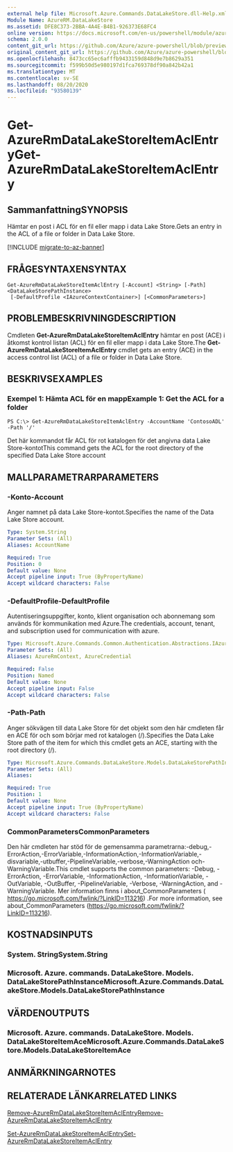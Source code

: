 ```yaml
---
external help file: Microsoft.Azure.Commands.DataLakeStore.dll-Help.xml
Module Name: AzureRM.DataLakeStore
ms.assetid: DFE8C373-2BBA-4A4E-B4B1-926373E68FC4
online version: https://docs.microsoft.com/en-us/powershell/module/azurerm.datalakestore/get-azurermdatalakestoreitemaclentry
schema: 2.0.0
content_git_url: https://github.com/Azure/azure-powershell/blob/preview/src/ResourceManager/DataLakeStore/Commands.DataLakeStore/help/Get-AzureRmDataLakeStoreItemAclEntry.md
original_content_git_url: https://github.com/Azure/azure-powershell/blob/preview/src/ResourceManager/DataLakeStore/Commands.DataLakeStore/help/Get-AzureRmDataLakeStoreItemAclEntry.md
ms.openlocfilehash: 8473cc65ec6afffb9433159d848d9e7b8629a351
ms.sourcegitcommit: f599b50d5e980197d1fca769378df90a842b42a1
ms.translationtype: MT
ms.contentlocale: sv-SE
ms.lasthandoff: 08/20/2020
ms.locfileid: "93580139"
---
```

# <span data-ttu-id="d2da1-101">Get-AzureRmDataLakeStoreItemAclEntry</span><span class="sxs-lookup"><span data-stu-id="d2da1-101">Get-AzureRmDataLakeStoreItemAclEntry</span></span>

## <span data-ttu-id="d2da1-102">Sammanfattning</span><span class="sxs-lookup"><span data-stu-id="d2da1-102">SYNOPSIS</span></span>
<span data-ttu-id="d2da1-103">Hämtar en post i ACL för en fil eller mapp i data Lake Store.</span><span class="sxs-lookup"><span data-stu-id="d2da1-103">Gets an entry in the ACL of a file or folder in Data Lake Store.</span></span>

[!INCLUDE [migrate-to-az-banner](../../includes/migrate-to-az-banner.md)]

## <span data-ttu-id="d2da1-104">FRÅGESYNTAXEN</span><span class="sxs-lookup"><span data-stu-id="d2da1-104">SYNTAX</span></span>

```
Get-AzureRmDataLakeStoreItemAclEntry [-Account] <String> [-Path] <DataLakeStorePathInstance>
 [-DefaultProfile <IAzureContextContainer>] [<CommonParameters>]
```

## <span data-ttu-id="d2da1-105">PROBLEMBESKRIVNING</span><span class="sxs-lookup"><span data-stu-id="d2da1-105">DESCRIPTION</span></span>
<span data-ttu-id="d2da1-106">Cmdleten **Get-AzureRmDataLakeStoreItemAclEntry** hämtar en post (ACE) i åtkomst kontrol listan (ACL) för en fil eller mapp i data Lake Store.</span><span class="sxs-lookup"><span data-stu-id="d2da1-106">The **Get-AzureRmDataLakeStoreItemAclEntry** cmdlet gets an entry (ACE) in the access control list (ACL) of a file or folder in Data Lake Store.</span></span>

## <span data-ttu-id="d2da1-107">BESKRIVS</span><span class="sxs-lookup"><span data-stu-id="d2da1-107">EXAMPLES</span></span>

### <span data-ttu-id="d2da1-108">Exempel 1: Hämta ACL för en mapp</span><span class="sxs-lookup"><span data-stu-id="d2da1-108">Example 1: Get the ACL for a folder</span></span>
```
PS C:\> Get-AzureRmDataLakeStoreItemAclEntry -AccountName 'ContosoADL' -Path '/'
```

<span data-ttu-id="d2da1-109">Det här kommandot får ACL för rot katalogen för det angivna data Lake Store-kontot</span><span class="sxs-lookup"><span data-stu-id="d2da1-109">This command gets the ACL for the root directory of the specified Data Lake Store account</span></span>

## <span data-ttu-id="d2da1-110">MALLPARAMETRAR</span><span class="sxs-lookup"><span data-stu-id="d2da1-110">PARAMETERS</span></span>

### <span data-ttu-id="d2da1-111">-Konto</span><span class="sxs-lookup"><span data-stu-id="d2da1-111">-Account</span></span>
<span data-ttu-id="d2da1-112">Anger namnet på data Lake Store-kontot.</span><span class="sxs-lookup"><span data-stu-id="d2da1-112">Specifies the name of the Data Lake Store account.</span></span>

```yaml
Type: System.String
Parameter Sets: (All)
Aliases: AccountName

Required: True
Position: 0
Default value: None
Accept pipeline input: True (ByPropertyName)
Accept wildcard characters: False
```

### <span data-ttu-id="d2da1-113">-DefaultProfile</span><span class="sxs-lookup"><span data-stu-id="d2da1-113">-DefaultProfile</span></span>
<span data-ttu-id="d2da1-114">Autentiseringsuppgifter, konto, klient organisation och abonnemang som används för kommunikation med Azure.</span><span class="sxs-lookup"><span data-stu-id="d2da1-114">The credentials, account, tenant, and subscription used for communication with azure.</span></span>

```yaml
Type: Microsoft.Azure.Commands.Common.Authentication.Abstractions.IAzureContextContainer
Parameter Sets: (All)
Aliases: AzureRmContext, AzureCredential

Required: False
Position: Named
Default value: None
Accept pipeline input: False
Accept wildcard characters: False
```

### <span data-ttu-id="d2da1-115">-Path</span><span class="sxs-lookup"><span data-stu-id="d2da1-115">-Path</span></span>
<span data-ttu-id="d2da1-116">Anger sökvägen till data Lake Store för det objekt som den här cmdleten får en ACE för och som börjar med rot katalogen (/).</span><span class="sxs-lookup"><span data-stu-id="d2da1-116">Specifies the Data Lake Store path of the item for which this cmdlet gets an ACE, starting with the root directory (/).</span></span>

```yaml
Type: Microsoft.Azure.Commands.DataLakeStore.Models.DataLakeStorePathInstance
Parameter Sets: (All)
Aliases:

Required: True
Position: 1
Default value: None
Accept pipeline input: True (ByPropertyName)
Accept wildcard characters: False
```

### <span data-ttu-id="d2da1-117">CommonParameters</span><span class="sxs-lookup"><span data-stu-id="d2da1-117">CommonParameters</span></span>
<span data-ttu-id="d2da1-118">Den här cmdleten har stöd för de gemensamma parametrarna:-debug,-ErrorAction,-ErrorVariable,-InformationAction,-InformationVariable,-disvariable,-utbuffer,-PipelineVariable,-verbose,-WarningAction och-WarningVariable.</span><span class="sxs-lookup"><span data-stu-id="d2da1-118">This cmdlet supports the common parameters: -Debug, -ErrorAction, -ErrorVariable, -InformationAction, -InformationVariable, -OutVariable, -OutBuffer, -PipelineVariable, -Verbose, -WarningAction, and -WarningVariable.</span></span> <span data-ttu-id="d2da1-119">Mer information finns i about_CommonParameters ( https://go.microsoft.com/fwlink/?LinkID=113216) .</span><span class="sxs-lookup"><span data-stu-id="d2da1-119">For more information, see about_CommonParameters (https://go.microsoft.com/fwlink/?LinkID=113216).</span></span>

## <span data-ttu-id="d2da1-120">KOSTNADS</span><span class="sxs-lookup"><span data-stu-id="d2da1-120">INPUTS</span></span>

### <span data-ttu-id="d2da1-121">System. String</span><span class="sxs-lookup"><span data-stu-id="d2da1-121">System.String</span></span>

### <span data-ttu-id="d2da1-122">Microsoft. Azure. commands. DataLakeStore. Models. DataLakeStorePathInstance</span><span class="sxs-lookup"><span data-stu-id="d2da1-122">Microsoft.Azure.Commands.DataLakeStore.Models.DataLakeStorePathInstance</span></span>

## <span data-ttu-id="d2da1-123">VÄRDEN</span><span class="sxs-lookup"><span data-stu-id="d2da1-123">OUTPUTS</span></span>

### <span data-ttu-id="d2da1-124">Microsoft. Azure. commands. DataLakeStore. Models. DataLakeStoreItemAce</span><span class="sxs-lookup"><span data-stu-id="d2da1-124">Microsoft.Azure.Commands.DataLakeStore.Models.DataLakeStoreItemAce</span></span>

## <span data-ttu-id="d2da1-125">ANMÄRKNINGAR</span><span class="sxs-lookup"><span data-stu-id="d2da1-125">NOTES</span></span>

## <span data-ttu-id="d2da1-126">RELATERADE LÄNKAR</span><span class="sxs-lookup"><span data-stu-id="d2da1-126">RELATED LINKS</span></span>

[<span data-ttu-id="d2da1-127">Remove-AzureRmDataLakeStoreItemAclEntry</span><span class="sxs-lookup"><span data-stu-id="d2da1-127">Remove-AzureRmDataLakeStoreItemAclEntry</span></span>](./Remove-AzureRmDataLakeStoreItemAclEntry.md)

[<span data-ttu-id="d2da1-128">Set-AzureRmDataLakeStoreItemAclEntry</span><span class="sxs-lookup"><span data-stu-id="d2da1-128">Set-AzureRmDataLakeStoreItemAclEntry</span></span>](./Set-AzureRmDataLakeStoreItemAclEntry.md)


